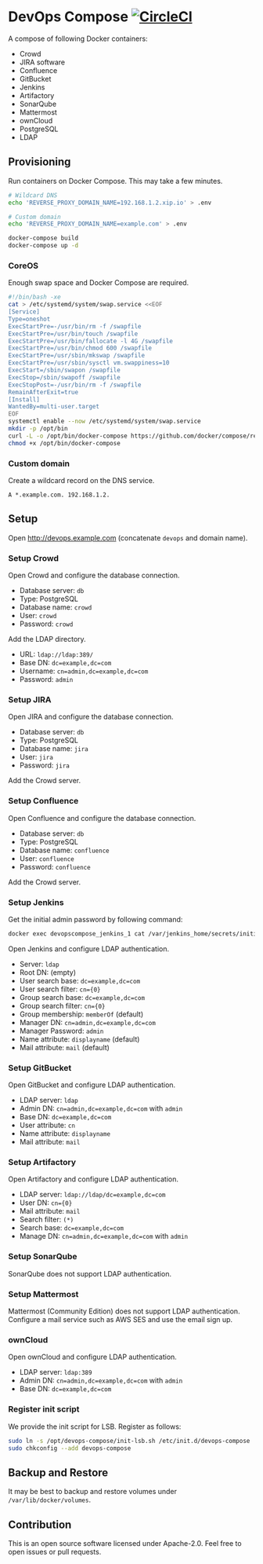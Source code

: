 # DevOps Compose [![CircleCI](https://circleci.com/gh/int128/devops-compose.svg?style=shield)](https://circleci.com/gh/int128/devops-compose)

A compose of following Docker containers:

* Crowd
* JIRA software
* Confluence
* GitBucket
* Jenkins
* Artifactory
* SonarQube
* Mattermost
* ownCloud
* PostgreSQL
* LDAP


## Provisioning

Run containers on Docker Compose.
This may take a few minutes.

```sh
# Wildcard DNS
echo 'REVERSE_PROXY_DOMAIN_NAME=192.168.1.2.xip.io' > .env

# Custom domain
echo 'REVERSE_PROXY_DOMAIN_NAME=example.com' > .env

docker-compose build
docker-compose up -d
```


### CoreOS

Enough swap space and Docker Compose are required.

```sh
#!/bin/bash -xe
cat > /etc/systemd/system/swap.service <<EOF
[Service]
Type=oneshot
ExecStartPre=-/usr/bin/rm -f /swapfile
ExecStartPre=/usr/bin/touch /swapfile
ExecStartPre=/usr/bin/fallocate -l 4G /swapfile
ExecStartPre=/usr/bin/chmod 600 /swapfile
ExecStartPre=/usr/sbin/mkswap /swapfile
ExecStartPre=/usr/sbin/sysctl vm.swappiness=10
ExecStart=/sbin/swapon /swapfile
ExecStop=/sbin/swapoff /swapfile
ExecStopPost=-/usr/bin/rm -f /swapfile
RemainAfterExit=true
[Install]
WantedBy=multi-user.target
EOF
systemctl enable --now /etc/systemd/system/swap.service
mkdir -p /opt/bin
curl -L -o /opt/bin/docker-compose https://github.com/docker/compose/releases/download/1.12.0/docker-compose-Linux-x86_64
chmod +x /opt/bin/docker-compose
```


### Custom domain

Create a wildcard record on the DNS service.

```
A *.example.com. 192.168.1.2.
```


## Setup

Open http://devops.example.com (concatenate `devops` and domain name).


### Setup Crowd

Open Crowd and configure the database connection.

- Database server: `db`
- Type: PostgreSQL
- Database name: `crowd`
- User: `crowd`
- Password: `crowd`

Add the LDAP directory.

- URL: `ldap://ldap:389/`
- Base DN: `dc=example,dc=com`
- Username: `cn=admin,dc=example,dc=com`
- Password: `admin`

### Setup JIRA

Open JIRA and configure the database connection.

- Database server: `db`
- Type: PostgreSQL
- Database name: `jira`
- User: `jira`
- Password: `jira`

Add the Crowd server.

### Setup Confluence

Open Confluence and configure the database connection.

- Database server: `db`
- Type: PostgreSQL
- Database name: `confluence`
- User: `confluence`
- Password: `confluence`

Add the Crowd server.

### Setup Jenkins

Get the initial admin password by following command:

```sh
docker exec devopscompose_jenkins_1 cat /var/jenkins_home/secrets/initialAdminPassword
```

Open Jenkins and configure LDAP authentication.

- Server: `ldap`
- Root DN: (empty)
- User search base: `dc=example,dc=com`
- User search filter: `cn={0}`
- Group search base: `dc=example,dc=com`
- Group search filter: `cn={0}`
- Group membership: `memberOf` (default)
- Manager DN: `cn=admin,dc=example,dc=com`
- Manager Password: `admin`
- Name attribute: `displayname` (default)
- Mail attribute: `mail` (default)

### Setup GitBucket

Open GitBucket and configure LDAP authentication.

- LDAP server: `ldap`
- Admin DN: `cn=admin,dc=example,dc=com` with `admin`
- Base DN: `dc=example,dc=com`
- User attribute: `cn`
- Name attribute: `displayname`
- Mail attribute: `mail`

### Setup Artifactory

Open Artifactory and configure LDAP authentication.

- LDAP server: `ldap://ldap/dc=example,dc=com`
- User DN: `cn={0}`
- Mail attribute: `mail`
- Search filter: `(*)`
- Search base: `dc=example,dc=com`
- Manage DN: `cn=admin,dc=example,dc=com` with `admin`

### Setup SonarQube

SonarQube does not support LDAP authentication.

### Setup Mattermost

Mattermost (Community Edition) does not support LDAP authentication.
Configure a mail service such as AWS SES and use the email sign up.

### ownCloud

Open ownCloud and configure LDAP authentication.

- LDAP server: `ldap:389`
- Admin DN: `cn=admin,dc=example,dc=com` with `admin`
- Base DN: `dc=example,dc=com`

### Register init script

We provide the init script for LSB.
Register as follows:

```sh
sudo ln -s /opt/devops-compose/init-lsb.sh /etc/init.d/devops-compose
sudo chkconfig --add devops-compose
```

## Backup and Restore

It may be best to backup and restore volumes under `/var/lib/docker/volumes`.

## Contribution

This is an open source software licensed under Apache-2.0.
Feel free to open issues or pull requests.
